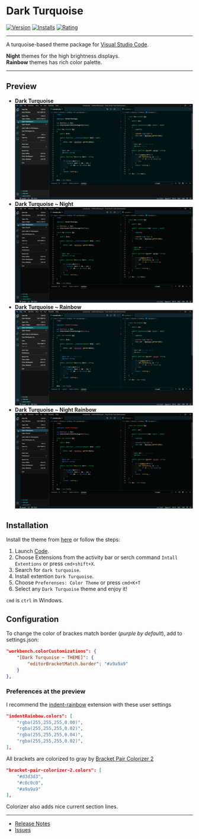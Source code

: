 # Dark Turquoise

[![Version](https://vsmarketplacebadge.apphb.com/version-short/999-Victor.dark-turquoise.svg?style=for-the-badge&colorA=10262e&colorB=116062)](https://marketplace.visualstudio.com/items?itemName=999-Victor.dark-turquoise)
[![Installs](https://vsmarketplacebadge.apphb.com/installs-short/999-Victor.dark-turquoise.svg?style=for-the-badge&colorA=10262e&colorB=116062)](https://marketplace.visualstudio.com/items?itemName=999-Victor.dark-turquoise)
[![Rating](https://vsmarketplacebadge.apphb.com/rating-star/999-Victor.dark-turquoise.svg?style=for-the-badge&colorA=10262e&colorB=116062)](https://marketplace.visualstudio.com/items?itemName=999-Victor.dark-turquoise&ssr=false#review-details)  

***

A turquoise-based theme package for [Visual Studio Code](https://code.visualstudio.com/).  
  
**Night** themes for the high brightness displays.  
**Rainbow** themes has rich color palette.  

***

## Preview

* **Dark Turquoise**
![Dark Turquoise](media/dt.png)
* **Dark Turquoise ~ Night**
![Dark Turquoise ~ Night](media/dtn.png)
* **Dark Turquoise ~ Rainbow**
![Dark Turquoise ~ Rainbow](media/dtr.png)
* **Dark Turquoise ~ Night Rainbow**
![Dark Turquoise ~ Noght Rainbow](media/dtnr.png)

## Installation

Install the theme from [here](https://marketplace.visualstudio.com/items?itemName=999-Victor.dark-turquoise) or follow the steps:

1. Launch [Code](https://code.visualstudio.com/).
2. Choose Extensions from the activity bar or serch command `Intall Extentions` or press `cmd+shift+X`.
3. Search for `dark turquoise`.
4. Install extention `Dark Turquoise`.
5. Choose `Preferenses: Color Theme` or press `cmd+K+T`
6. Select any `Dark Turquoise` theme and enjoy it!

`cmd` is `ctrl` in Windows.

## Configuration

To change the color of brackes match border (*purple by default*), add to settings.json:

```json
"workbench.colorCustomizations": {
    "[Dark Turquoise ~ THEME]": {
        "editorBracketMatch.border": "#a9a9a9"
    }
},
```

### Preferences at the preview

I recommend the [indent-rainbow](https://marketplace.visualstudio.com/items?itemName=oderwat.indent-rainbow) extension with these user settings

```json
"indentRainbow.colors": [
    "rgba(255,255,255,0.00)",
    "rgba(255,255,255,0.02)",
    "rgba(255,255,255,0.04)",
    "rgba(255,255,255,0.02)",
],
```

All brackets are colorized to gray by [Bracket Pair Colorizer 2](https://marketplace.visualstudio.com/items?itemName=CoenraadS.bracket-pair-colorizer-2)

```json
"bracket-pair-colorizer-2.colors": [
    "#d3d3d3",
    "#c0c0c0",
    "#a9a9a9"
],
```

Colorizer also adds nice current section lines.

***

* [Release Notes](CHANGELOG.md)  
* [Issues](https://github.com/999-Victor/vscode-dark-turquoise-theme/issues)
